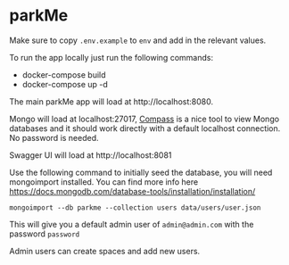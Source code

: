 # parkMe

Make sure to copy `.env.example` to `env` and add in the relevant values.

To run the app locally just run the following commands:

* docker-compose build
* docker-compose up -d 

The main parkMe app will load at http://localhost:8080. 

Mongo will load at localhost:27017, [Compass](https://www.mongodb.com/products/compass)  is a nice tool to view Mongo databases and it should work directly with a default localhost connection. No password is needed.
 
Swagger UI will load at http://localhost:8081

Use the following command to initially seed the database, you will need mongoimport installed. You can find more info here https://docs.mongodb.com/database-tools/installation/installation/

`mongoimport --db parkme --collection users data/users/user.json`

This will give you a default admin user of `admin@admin.com` with the password `password`

Admin users can create spaces and add new users.

